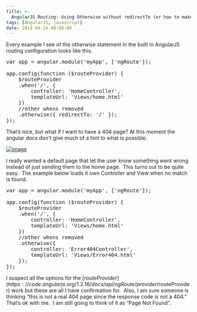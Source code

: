 ```yaml
---
title: >-
  AngularJS Routing: Using Otherwise without redirectTo (or how to make a 404 page)
tags: [AngularJS, javascript]
date: 2014-04-24 00:08:00
---
```


Every example I see of the otherwise statement in the built in AngularJS routing configuration looks like this.
  <pre class="prettyprint">var app = angular.module('myApp', ['ngRoute']);

app.config(function ($routeProvider) {
    $routeProvider
    .when('/', {
        controller: 'HomeController',
        templateUrl: 'Views/home.html'
    })
    //other whens removed
    .otherwise({ redirectTo: '/' });
});</pre>

That’s nice, but what if I want to have a 404 page? At this moment the angular docs don't give much of a hint to what is possible. 

[![image](http://www.michaelware.net/image.axd?picture=image_thumb_10.png "image")](http://www.michaelware.net/image.axd?picture=image_10.png)

I really wanted a default page that let the user know something went wrong instead of just sending them to the home page.&nbsp; This turns out to be quite easy.&nbsp; The example below loads it own Controller and View when no match is found.

<pre class="prettyprint">var app = angular.module('myApp', ['ngRoute']);

app.config(function ($routeProvider) {
    $routeProvider
    .when('/', {
        controller: 'HomeController',
        templateUrl: 'Views/home.html'
    })
    //other whens removed
    .otherwise({
        controller: 'Error404Controller',
        templateUrl: 'Views/Error404.html'
    });
});</pre>

I suspect all the options for the [$routeProvider](https://code.angularjs.org/1.2.16/docs/api/ngRoute/provider/$routeProvider) work but these are all I have confirmation for.&nbsp; Also, I am sure someone is thinking “this is not a real 404 page since the response code is not a 404.”&nbsp; That’s ok with me.&nbsp; I am still going to think of it as “Page Not Found”.